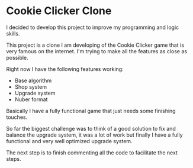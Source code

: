 # Cookie Clicker Clone

I decided to develop this project to improve my programming and logic skills.

This project is a clone I am developing of the Cookie Clicker game that is very famous on the internet. I'm trying to make all the features as close as possible.

Right now I have the following features working:
<ul>
  <li>Base algorithm</li>
  <li>Shop system</li>
  <li>Upgrade system</li>
  <li>Nuber format</li>
</ul>

Basically I have a fully functional game that just needs some finishing touches.

So far the biggest challenge was to think of a good solution to fix and balance the upgrade system, it was a lot of work but finally I have a fully functional and very well optimized upgrade system.

The next step is to finish commenting all the code to facilitate the next steps.
